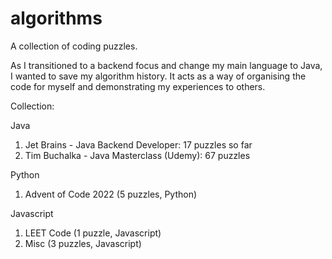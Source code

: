# algorithms
A collection of coding puzzles.

As I transitioned to a backend focus and change my main language to Java, I wanted to save my algorithm history.
It acts as a way of organising the code for myself and demonstrating my experiences to others.

Collection:

Java
1. Jet Brains - Java Backend Developer: 17 puzzles so far
2. Tim Buchalka - Java Masterclass (Udemy): 67 puzzles

Python
1. Advent of Code 2022 (5 puzzles, Python)

Javascript
1. LEET Code (1 puzzle, Javascript)
2. Misc (3 puzzles, Javascript)
